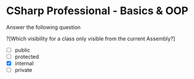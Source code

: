 # CSharp Professional - Basics & OOP

Answer the following question

?[Which visibility for a class only visible from the current Assembly​?]
-[ ] public
-[ ] protected
-[x] internal
-[ ] private